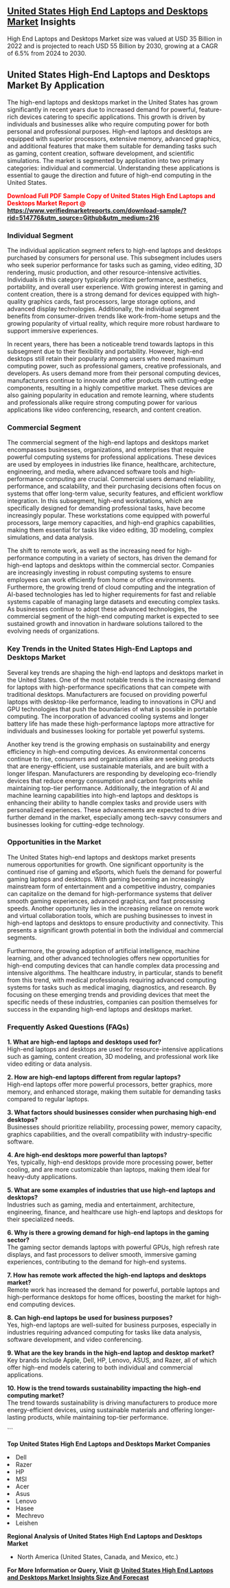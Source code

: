 <h2><a href="https://www.verifiedmarketreports.com/download-sample/?rid=514776&amp;utm_source=Github&amp;utm_medium=216" target="_blank">United States High End Laptops and Desktops Market</a> Insights</h2><p>High End Laptops and Desktops Market size was valued at USD 35 Billion in 2022 and is projected to reach USD 55 Billion by 2030, growing at a CAGR of 6.5% from 2024 to 2030.</p><p><h2>United States High-End Laptops and Desktops Market By Application</h2><p>The high-end laptops and desktops market in the United States has grown significantly in recent years due to increased demand for powerful, feature-rich devices catering to specific applications. This growth is driven by individuals and businesses alike who require computing power for both personal and professional purposes. High-end laptops and desktops are equipped with superior processors, extensive memory, advanced graphics, and additional features that make them suitable for demanding tasks such as gaming, content creation, software development, and scientific simulations. The market is segmented by application into two primary categories: individual and commercial. Understanding these applications is essential to gauge the direction and future of high-end computing in the United States. <strong><p><span class=""><span style="color: #ff0000;"><strong>Download Full PDF Sample Copy of United States High End Laptops and Desktops Market Report</strong> @ </span><a href="https://www.verifiedmarketreports.com/download-sample/?rid=514776&amp;utm_source=Github&amp;utm_medium=216" target="_blank">https://www.verifiedmarketreports.com/download-sample/?rid=514776&amp;utm_source=Github&amp;utm_medium=216</a></span></p></strong></p><h3>Individual Segment</h3><p>The individual application segment refers to high-end laptops and desktops purchased by consumers for personal use. This subsegment includes users who seek superior performance for tasks such as gaming, video editing, 3D rendering, music production, and other resource-intensive activities. Individuals in this category typically prioritize performance, aesthetics, portability, and overall user experience. With growing interest in gaming and content creation, there is a strong demand for devices equipped with high-quality graphics cards, fast processors, large storage options, and advanced display technologies. Additionally, the individual segment benefits from consumer-driven trends like work-from-home setups and the growing popularity of virtual reality, which require more robust hardware to support immersive experiences.</p><p>In recent years, there has been a noticeable trend towards laptops in this subsegment due to their flexibility and portability. However, high-end desktops still retain their popularity among users who need maximum computing power, such as professional gamers, creative professionals, and developers. As users demand more from their personal computing devices, manufacturers continue to innovate and offer products with cutting-edge components, resulting in a highly competitive market. These devices are also gaining popularity in education and remote learning, where students and professionals alike require strong computing power for various applications like video conferencing, research, and content creation.</p><h3>Commercial Segment</h3><p>The commercial segment of the high-end laptops and desktops market encompasses businesses, organizations, and enterprises that require powerful computing systems for professional applications. These devices are used by employees in industries like finance, healthcare, architecture, engineering, and media, where advanced software tools and high-performance computing are crucial. Commercial users demand reliability, performance, and scalability, and their purchasing decisions often focus on systems that offer long-term value, security features, and efficient workflow integration. In this subsegment, high-end workstations, which are specifically designed for demanding professional tasks, have become increasingly popular. These workstations come equipped with powerful processors, large memory capacities, and high-end graphics capabilities, making them essential for tasks like video editing, 3D modeling, complex simulations, and data analysis.</p><p>The shift to remote work, as well as the increasing need for high-performance computing in a variety of sectors, has driven the demand for high-end laptops and desktops within the commercial sector. Companies are increasingly investing in robust computing systems to ensure employees can work efficiently from home or office environments. Furthermore, the growing trend of cloud computing and the integration of AI-based technologies has led to higher requirements for fast and reliable systems capable of managing large datasets and executing complex tasks. As businesses continue to adopt these advanced technologies, the commercial segment of the high-end computing market is expected to see sustained growth and innovation in hardware solutions tailored to the evolving needs of organizations.</p><h3>Key Trends in the United States High-End Laptops and Desktops Market</h3><p>Several key trends are shaping the high-end laptops and desktops market in the United States. One of the most notable trends is the increasing demand for laptops with high-performance specifications that can compete with traditional desktops. Manufacturers are focused on providing powerful laptops with desktop-like performance, leading to innovations in CPU and GPU technologies that push the boundaries of what is possible in portable computing. The incorporation of advanced cooling systems and longer battery life has made these high-performance laptops more attractive for individuals and businesses looking for portable yet powerful systems.</p><p>Another key trend is the growing emphasis on sustainability and energy efficiency in high-end computing devices. As environmental concerns continue to rise, consumers and organizations alike are seeking products that are energy-efficient, use sustainable materials, and are built with a longer lifespan. Manufacturers are responding by developing eco-friendly devices that reduce energy consumption and carbon footprints while maintaining top-tier performance. Additionally, the integration of AI and machine learning capabilities into high-end laptops and desktops is enhancing their ability to handle complex tasks and provide users with personalized experiences. These advancements are expected to drive further demand in the market, especially among tech-savvy consumers and businesses looking for cutting-edge technology.</p><h3>Opportunities in the Market</h3><p>The United States high-end laptops and desktops market presents numerous opportunities for growth. One significant opportunity is the continued rise of gaming and eSports, which fuels the demand for powerful gaming laptops and desktops. With gaming becoming an increasingly mainstream form of entertainment and a competitive industry, companies can capitalize on the demand for high-performance systems that deliver smooth gaming experiences, advanced graphics, and fast processing speeds. Another opportunity lies in the increasing reliance on remote work and virtual collaboration tools, which are pushing businesses to invest in high-end laptops and desktops to ensure productivity and connectivity. This presents a significant growth potential in both the individual and commercial segments.</p><p>Furthermore, the growing adoption of artificial intelligence, machine learning, and other advanced technologies offers new opportunities for high-end computing devices that can handle complex data processing and intensive algorithms. The healthcare industry, in particular, stands to benefit from this trend, with medical professionals requiring advanced computing systems for tasks such as medical imaging, diagnostics, and research. By focusing on these emerging trends and providing devices that meet the specific needs of these industries, companies can position themselves for success in the expanding high-end laptops and desktops market.</p><h3>Frequently Asked Questions (FAQs)</h3><p><strong>1. What are high-end laptops and desktops used for?</strong><br>High-end laptops and desktops are used for resource-intensive applications such as gaming, content creation, 3D modeling, and professional work like video editing or data analysis.</p><p><strong>2. How are high-end laptops different from regular laptops?</strong><br>High-end laptops offer more powerful processors, better graphics, more memory, and enhanced storage, making them suitable for demanding tasks compared to regular laptops.</p><p><strong>3. What factors should businesses consider when purchasing high-end desktops?</strong><br>Businesses should prioritize reliability, processing power, memory capacity, graphics capabilities, and the overall compatibility with industry-specific software.</p><p><strong>4. Are high-end desktops more powerful than laptops?</strong><br>Yes, typically, high-end desktops provide more processing power, better cooling, and are more customizable than laptops, making them ideal for heavy-duty applications.</p><p><strong>5. What are some examples of industries that use high-end laptops and desktops?</strong><br>Industries such as gaming, media and entertainment, architecture, engineering, finance, and healthcare use high-end laptops and desktops for their specialized needs.</p><p><strong>6. Why is there a growing demand for high-end laptops in the gaming sector?</strong><br>The gaming sector demands laptops with powerful GPUs, high refresh rate displays, and fast processors to deliver smooth, immersive gaming experiences, contributing to the demand for high-end systems.</p><p><strong>7. How has remote work affected the high-end laptops and desktops market?</strong><br>Remote work has increased the demand for powerful, portable laptops and high-performance desktops for home offices, boosting the market for high-end computing devices.</p><p><strong>8. Can high-end laptops be used for business purposes?</strong><br>Yes, high-end laptops are well-suited for business purposes, especially in industries requiring advanced computing for tasks like data analysis, software development, and video conferencing.</p><p><strong>9. What are the key brands in the high-end laptop and desktop market?</strong><br>Key brands include Apple, Dell, HP, Lenovo, ASUS, and Razer, all of which offer high-end models catering to both individual and commercial applications.</p><p><strong>10. How is the trend towards sustainability impacting the high-end computing market?</strong><br>The trend towards sustainability is driving manufacturers to produce more energy-efficient devices, using sustainable materials and offering longer-lasting products, while maintaining top-tier performance.</p>```</p><p><strong>Top United States High End Laptops and Desktops Market Companies</strong></p><div data-test-id=""><p><li>Dell</li><li> Razer</li><li> HP</li><li> MSI</li><li> Acer</li><li> Asus</li><li> Lenovo</li><li> Hasee</li><li> Mechrevo</li><li> Leishen</li></p><div><strong>Regional Analysis of&nbsp;United States High End Laptops and Desktops Market</strong></div><ul><li dir="ltr"><p dir="ltr">North America&nbsp;(United States, Canada, and Mexico, etc.)</p></li></ul><p><strong>For More Information or Query, Visit @&nbsp;</strong><strong><a href="https://www.verifiedmarketreports.com/product/high-end-laptops-and-desktops-market/?utm_source=Github&amp;utm_medium=216" target="_blank">United States High End Laptops and Desktops Market Insights Size And Forecast</a></strong></p></div>
